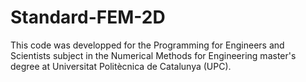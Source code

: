 # Standard-FEM-2D

This code was developped for the Programming for Engineers and Scientists subject in the Numerical Methods for Engineering master's degree at Universitat Politècnica de Catalunya (UPC).
